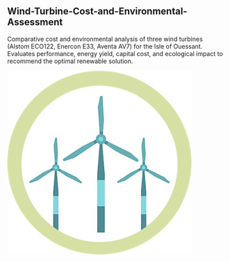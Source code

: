 ## Wind-Turbine-Cost-and-Environmental-Assessment
Comparative cost and environmental analysis of three wind turbines (Alstom ECO122, Enercon E33, Aventa AV7) for the Isle of Ouessant. Evaluates performance, energy yield, capital cost, and ecological impact to recommend the optimal renewable solution.

![Wind Turbine Picto](https://github.com/Lara-Normand-Pro/Wind-Turbine-Cost-and-Environmental-Assessment/blob/main/Wind%20Turbine%20Picto.png)
